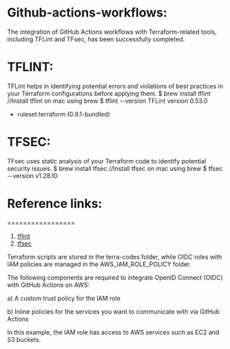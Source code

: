 
# Github-actions-workflows:
The integration of GitHub Actions workflows with Terraform-related tools, including TFLint and TFsec, has been successfully completed.

# TFLINT:
TFLint helps in identifying potential errors and violations of best practices in your Terraform configurations before applying them.
$ brew install tflint            //Install tflint on mac using brew
$ tflint --version
TFLint version 0.53.0
+ ruleset.terraform (0.9.1-bundled)

# TFSEC: 
TFsec uses static analysis of your Terraform code to identify potential security issues.
$ brew install tfsec             //Install tfsec on mac using brew
$ tfsec --version
v1.28.10

# Reference links:
=================
1) [tflint](https://github.com/terraform-linters/tflint)
2) [tfsec](https://github.com/aquasecurity/tfsec)

Terraform scripts are stored in the terra-codes folder, while OIDC roles with IAM policies are managed in the AWS_IAM_ROLE_POLICY folder.

The following components are required to integrate OpenID Connect (OIDC) with GitHub Actions on AWS:

a) A custom trust policy for the IAM role

b) Inline policies for the services you want to communicate with via GitHub Actions

In this example, the IAM role has access to AWS services such as EC2 and S3 buckets.
